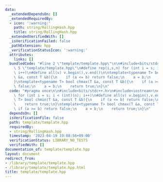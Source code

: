 ```yaml
---
data:
  _extendedDependsOn: []
  _extendedRequiredBy:
  - icon: ':warning:'
    path: string/RollingHash.hpp
    title: string/RollingHash.hpp
  _extendedVerifiedWith: []
  _isVerificationFailed: false
  _pathExtension: hpp
  _verificationStatusIcon: ':warning:'
  attributes:
    links: []
  bundledCode: "#line 2 \"template/template.hpp\"\n\n#include<bits/stdc++.h>\n#line\
    \ 5 \"template/template.hpp\"\n#define rep(i,s,n) for (int i = s; i < (int)(n);\
    \ i++)\n#define all(v) v.begin(),v.end()\n\ntemplate<typename T> bool chmin(T\
    \ &a, const T &b){\n    if (a <= b) return false;\n    a = b;\n    return true;\n\
    }\ntemplate<typename T> bool chmax(T &a, const T &b){\n    if (a >= b) return\
    \ false;\n    a = b;\n    return true;\n}\n"
  code: "#pragma once\n\n#include<bits/stdc++.h>\n#include<iostream>\n#define rep(i,s,n)\
    \ for (int i = s; i < (int)(n); i++)\n#define all(v) v.begin(),v.end()\n\ntemplate<typename\
    \ T> bool chmin(T &a, const T &b){\n    if (a <= b) return false;\n    a = b;\n\
    \    return true;\n}\ntemplate<typename T> bool chmax(T &a, const T &b){\n   \
    \ if (a >= b) return false;\n    a = b;\n    return true;\n}\n"
  dependsOn: []
  isVerificationFile: false
  path: template/template.hpp
  requiredBy:
  - string/RollingHash.hpp
  timestamp: '2023-04-19 19:08:56+09:00'
  verificationStatus: LIBRARY_NO_TESTS
  verifiedWith: []
documentation_of: template/template.hpp
layout: document
redirect_from:
- /library/template/template.hpp
- /library/template/template.hpp.html
title: template/template.hpp
---
```

